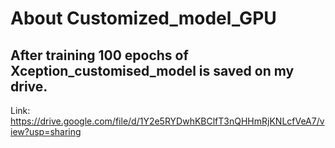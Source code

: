 # About Customized_model_GPU

## After training 100 epochs of Xception_customised_model is saved on my drive.

Link: https://drive.google.com/file/d/1Y2e5RYDwhKBClfT3nQHHmRjKNLcfVeA7/view?usp=sharing
